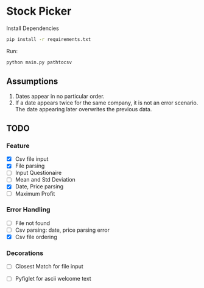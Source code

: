 # Stock Picker

Install Dependencies

```sh
pip install -r requirements.txt
```

Run:

```sh
python main.py pathtocsv
```

## Assumptions

1. Dates appear in no particular order.
2. If a date appears twice for the same company, it is not an error scenario. The date appearing later overwrites the previous data.

## TODO

### Feature

- [x] Csv file input
- [x] File parsing
- [ ] Input Questionaire
- [ ] Mean and Std Deviation
- [x] Date, Price parsing
- [ ] Maximum Profit

### Error Handling

- [ ] File not found
- [ ] Csv parsing: date, price parsing error
- [x] Csv file ordering

### Decorations

- [ ] Closest Match for file input
- [ ] Pyfiglet for ascii welcome text

